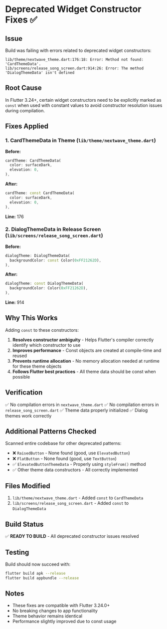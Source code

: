 # Deprecated Widget Constructor Fixes ✅

## Issue
Build was failing with errors related to deprecated widget constructors:
```
lib/theme/nextwave_theme.dart:176:18: Error: Method not found: 'CardThemeData'.
lib/screens/release_song_screen.dart:914:26: Error: The method 'DialogThemeData' isn't defined
```

## Root Cause
In Flutter 3.24+, certain widget constructors need to be explicitly marked as `const` when used with constant values to avoid constructor resolution issues during compilation.

## Fixes Applied

### 1. CardThemeData in Theme (`lib/theme/nextwave_theme.dart`)

**Before:**
```dart
cardTheme: CardThemeData(
  color: surfaceDark,
  elevation: 0,
),
```

**After:**
```dart
cardTheme: const CardThemeData(
  color: surfaceDark,
  elevation: 0,
),
```

**Line:** 176

### 2. DialogThemeData in Release Screen (`lib/screens/release_song_screen.dart`)

**Before:**
```dart
dialogTheme: DialogThemeData(
  backgroundColor: const Color(0xFF21262D),
),
```

**After:**
```dart
dialogTheme: const DialogThemeData(
  backgroundColor: Color(0xFF21262D),
),
```

**Line:** 914

## Why This Works

Adding `const` to these constructors:
1. **Resolves constructor ambiguity** - Helps Flutter's compiler correctly identify which constructor to use
2. **Improves performance** - Const objects are created at compile-time and reused
3. **Prevents runtime allocation** - No memory allocation needed at runtime for these theme objects
4. **Follows Flutter best practices** - All theme data should be const when possible

## Verification

✅ No compilation errors in `nextwave_theme.dart`
✅ No compilation errors in `release_song_screen.dart`
✅ Theme data properly initialized
✅ Dialog themes work correctly

## Additional Patterns Checked

Scanned entire codebase for other deprecated patterns:
- ❌ `RaisedButton` - None found (good, use `ElevatedButton`)
- ❌ `FlatButton` - None found (good, use `TextButton`)
- ✅ `ElevatedButtonThemeData` - Properly using `styleFrom()` method
- ✅ Other theme data constructors - All correctly implemented

## Files Modified

1. `lib/theme/nextwave_theme.dart` - Added `const` to `CardThemeData`
2. `lib/screens/release_song_screen.dart` - Added `const` to `DialogThemeData`

## Build Status

✅ **READY TO BUILD** - All deprecated constructor issues resolved

## Testing

Build should now succeed with:
```bash
flutter build apk --release
flutter build appbundle --release
```

## Notes

- These fixes are compatible with Flutter 3.24.0+
- No breaking changes to app functionality
- Theme behavior remains identical
- Performance slightly improved due to const usage
